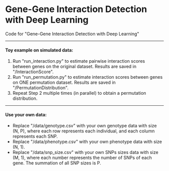# Gene-Gene Interaction Detection with Deep Learning
Code for "Gene-Gene Interaction Detection with Deep Learning"

---
#### Toy example on simulated data:
1. Run "run_interaction.py" to estimate pairwise interaction scores between genes on the original dataset. Results are saved in "/InteractionScore".
2. Run "run_permutation.py" to estimate interaction scores between genes on ONE permutation dataset. Results are saved in "/PermutationDistribution". 
3. Repeat Step 2 multiple times (in parallel) to obtain a permutation distribution.

---
#### Use your own data:
- Replace "/data/genotype.csv" with your own genotype data with size (N, P), where each row represents each individual, and each column represents each SNP.
- Replace "/data/phenotype.csv" with your own phenotype data with size (N, 1).
- Replace "/data/snp_size.csv" with your own SNPs sizes data with size (M, 1), where each number represents the number of SNPs of each gene. The summation of all SNP sizes is P.
